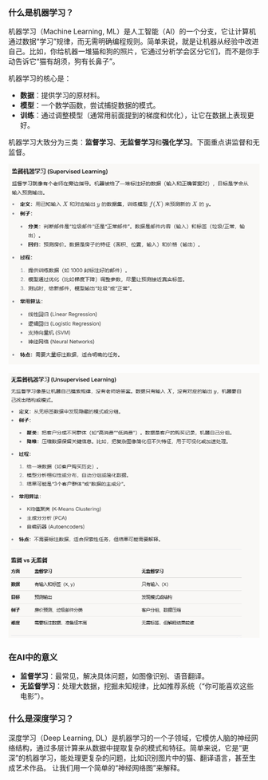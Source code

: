 ### 什么是机器学习？

机器学习（Machine Learning, ML）是人工智能（AI）的一个分支，它让计算机通过数据“学习”规律，而无需明确编程规则。简单来说，就是让机器从经验中改进自己。比如，你给机器一堆猫和狗的照片，它通过分析学会区分它们，而不是你手动告诉它“猫有胡须，狗有长鼻子”。

机器学习的核心是：

-   **数据**：提供学习的原材料。
-   **模型**：一个数学函数，尝试捕捉数据的模式。
-   **训练**：通过调整模型（通常用前面提到的梯度和优化），让它在数据上表现更好。

机器学习大致分为三类：**监督学习**、**无监督学习**和**强化学习**。下面重点讲监督和无监督。

![enter image description here](https://github.com/xiaohuidu/AI/blob/master/images/186.png)

![enter image description here](https://github.com/xiaohuidu/AI/blob/master/images/187.png)

### 在AI中的意义

-   **监督学习**：最常见，解决具体问题，如图像识别、语音翻译。
-   **无监督学习**：处理大数据，挖掘未知规律，比如推荐系统（“你可能喜欢这些电影”）。

### 什么是深度学习？

深度学习（Deep Learning, DL）是机器学习的一个子领域，它模仿人脑的神经网络结构，通过多层计算来从数据中提取复杂的模式和特征。简单来说，它是“更深”的机器学习，能处理更复杂的问题，比如识别图片中的猫、翻译语言，甚至生成艺术作品。
让我们用一个简单的“神经网络图”来解释。


<!--stackedit_data:
eyJoaXN0b3J5IjpbODE0ODYyNjU3LDIxMTIyODE4OCwxNTcyMz
g0MTcwLC0xNDA2MjUzOTM3LC0yMDg4NzQ2NjEyXX0=
-->